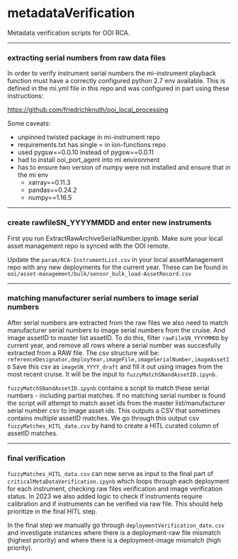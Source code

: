 # metadataVerification
Metadata verification scripts for OOI RCA. 

---------------
### extracting serial numbers from raw data files
In order to verify instrument serial numbers the mi-instrument 
playback function must have a correctly configured python 2.7 env available. This is defined in the mi.yml
file in this repo and was configured in part using these instructions: 

https://github.com/friedrichknuth/ooi_local_processing

Some caveats: 

* unpinned twisted package in mi-instrument repo
* requirements.txt has single = in ion-functions repo
* used pygsw==0.0.10 instead of pygsw==0.0.11
* had to install ooi_port_agent into mi environment 
* has to ensure two version of numpy were not installed and ensure that in the mi env
  * xarray==0.11.3
  * pandas==0.24.2
  * numpy==1.16.5

-----------
### create rawfileSN_YYYYMMDD and enter new instruments
First you run ExtractRawArchiveSerialNumber.ipynb. Make sure your local asset management repo is synced with the OOI remote.

Update the `param/RCA-InstrumentList.csv` in your local assetManagement repo with any new deployments for the current year. 
These can be found in `ooi/asset-management/bulk/sensor_bulk_load-AssetRecord.csv`

-----------
### matching manufacturer serial numbers to image serial numbers
After serial numbers are extracted from the raw files we also need to match manufacturer serial numbers to image serial numbers 
from the cruise. And image assetID to master list assetID. To do this, filter `rawFileSN_YYYYMMDD` by current year, and remove
all rows where a serial number was succesfully extracted from a RAW file. The csv structure will be: 
`referenceDesignator,deployYear,imageFile,imageSerialNumber,imageAssetID` Save this csv as `imageSN_YYYY_draft` and fill it out 
using images from the most recent cruise. It will be the input to `fuzzyMatchSNandAssetID.ipynb`.


`fuzzyMatchSNandAssetID.ipynb` contains a script to match these serial numbers - 
including partial matches. If no matching serial number is found the script will attempt to match asset ids from the 
master list/manufacturer serial number csv to image asset ids. This outputs a CSV that sometimes contains multiple assetID
matches. We go through this output csv `fuzzyMatches_HITL_date.csv` by hand to create a HITL curated column of assetID 
matches. 

----------
### final verification
`fuzzyMatches_HITL_data.csv` can now serve as input to the final part of `criticalMetaDataVerification.ipynb` which loops through
each deployment for each instrument, checking raw files verification and image verification status. In 2023 we also added logic to check
if instruments require calibration and if instruments can be verified via raw file. This should help prioritize in the final HITL step.

In the final step we manually go through `deploymentVerification_date.csv` and investigate instances where there is a deployment-raw file 
mismatch (highest priority) and where there is a deployment-image mismatch (high priority). 
